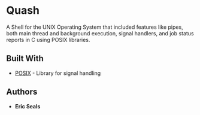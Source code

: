 # Quash 

A Shell for the UNIX Operating System that included features like pipes, both main thread and background
execution, signal handlers, and job status reports in C using POSIX libraries.

## Built With

* [POSIX](https://en.wikipedia.org/wiki/POSIX) - Library for signal handling

## Authors

* **Eric Seals**

